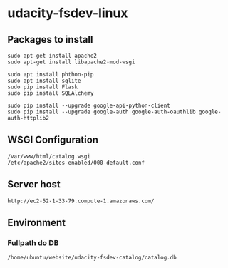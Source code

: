 # udacity-fsdev-linux

## Packages to install
```
sudo apt-get install apache2
sudo apt-get install libapache2-mod-wsgi

sudo apt install phthon-pip
sudo apt install sqlite
sudo pip install Flask
sudo pip install SQLAlchemy

sudo pip install --upgrade google-api-python-client
sudo pip install --upgrade google-auth google-auth-oauthlib google-auth-httplib2
```
## WSGI Configuration
```
/var/www/html/catalog.wsgi
/etc/apache2/sites-enabled/000-default.conf
```

## Server host
```
http://ec2-52-1-33-79.compute-1.amazonaws.com/
```

## Environment
### Fullpath do DB
```
/home/ubuntu/website/udacity-fsdev-catalog/catalog.db
```
